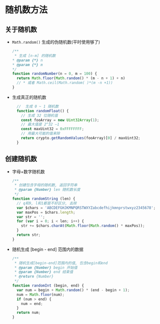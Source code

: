 
# 随机数方法

## 关于随机数
+  `Math.random()` 生成的伪随机数(平时使用够了)
    ```javaScript
    /**
     * 生成 [n-m] 的随机数
    * @param {*} n 
    * @param {*} m 
    */
    function randomNumber(n = 0, m = 100) {
      return Math.floor(Math.random() * (m - n + 1) + n)
      // * 或者 Math.ceil(Math.random( )*(m -n +1))
    }
    ```

+ 生成真正的随机数
  ```javaScript
    //  生成 0 ~ 1 随机数
    function randomFloat() {
      // 生成 32 位随机值
      const fooArray = new Uint32Array(1);
      // 最大值是 2^32 –1
      const maxUint32 = 0xFFFFFFFF;
      // 用最大可能的值来除
      return crypto.getRandomValues(fooArray)[0] / maxUint32;
    }
  ```

## 创建随机数

+ 字母+数字随机数
  ```javaScript
  /**
   * 创建包含字母的随机数, 返回字符串
   * @param {Number} len 随机数长度
   */
  function randomString (len) {
    // q和9, l和1都是不好区分, 去除
    var $chars = 'ABCDEFGHJKMNPQRSTWXYZabcdefhijkmnprstwxyz2345678';
    var maxPos = $chars.length;
    var str = '';
    for (var i = 0; i < len; i++) {
      str += $chars.charAt(Math.floor(Math.random() * maxPos));
    }
    return str;
  }
  ```

+ 随机生成 [begin - end] 范围内的数据
  ```javaScript
  /**
   * 随机生成[begin-end]范围内的值, 包含begin和end
   * @param {Number} begin 开始值
   * @param {Number} end 结束值
   * @return {Number}
   */
  function randomInt (begin, end) {
    var num = begin + Math.random() * (end - begin + 1);
    num = Math.floor(num);
    if (num > end) {
      num = end;
    }
    return num;
  }
  ``` 